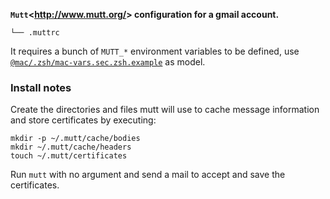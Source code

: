 **`Mutt`<<http://www.mutt.org/>> configuration for a gmail account.**

    └── .muttrc

It requires a bunch of `MUTT_*` environment variables to be defined, use
[`@mac/.zsh/mac-vars.sec.zsh.example`](https://github.com/Kraymer/F-dotfiles/blob/master/%40mac/.zsh/mac-vars.sec.zsh.example) as model.

### Install notes

Create the directories and files mutt will use to cache message information and
store certificates by executing:

    mkdir -p ~/.mutt/cache/bodies
    mkdir ~/.mutt/cache/headers
    touch ~/.mutt/certificates

Run ``mutt`` with no argument and send a mail to accept and save the certificates.
